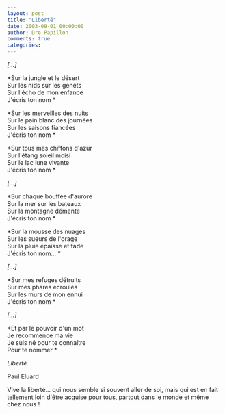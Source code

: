 ```yaml
---
layout: post
title: "Liberté"
date: 2003-09-01 00:00:00
author: Dre Papillon
comments: true
categories: 
---
```



*[...]*

*Sur la jungle et le désert <BR>Sur les nids sur les genêts <BR>Sur l'écho de mon enfance <BR>J'écris ton nom *

*Sur les merveilles des nuits <BR>Sur le pain blanc des journées <BR>Sur les saisons fiancées <BR>J'écris ton nom *

*Sur tous mes chiffons d'azur <BR>Sur l'étang soleil moisi <BR>Sur le lac lune vivante <BR>J'écris ton nom *

*[...]*

*Sur chaque bouffée d'aurore <BR>Sur la mer sur les bateaux <BR>Sur la montagne démente <BR>J'écris ton nom *

*Sur la mousse des nuages <BR>Sur les sueurs de l'orage <BR>Sur la pluie épaisse et fade <BR>J'écris ton nom... *

*[...]*

*Sur mes refuges détruits <BR>Sur mes phares écroulés <BR>Sur les murs de mon ennui <BR>J'écris ton nom *

*[...]*

*Et par le pouvoir d'un mot <BR>Je recommence ma vie <BR>Je suis né pour te connaître <BR>Pour te nommer *

*Liberté.* 

Paul Eluard

Vive la liberté...  qui nous semble si souvent aller de soi, mais qui est en fait tellement loin d'être acquise pour tous, partout dans le monde et même chez nous !
